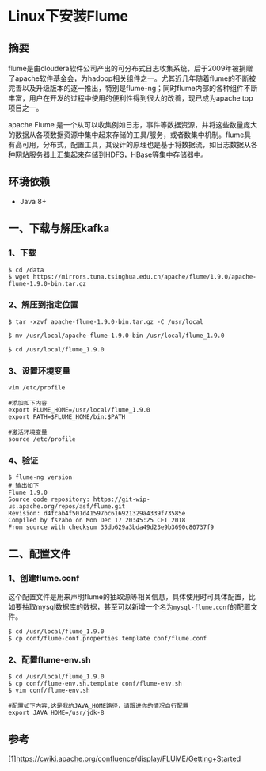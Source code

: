 # Linux下安装Flume

## 摘要
flume是由cloudera软件公司产出的可分布式日志收集系统，后于2009年被捐赠了apache软件基金会，为hadoop相关组件之一。尤其近几年随着flume的不断被完善以及升级版本的逐一推出，特别是flume-ng；同时flume内部的各种组件不断丰富，用户在开发的过程中使用的便利性得到很大的改善，现已成为apache top项目之一。

apache Flume 是一个从可以收集例如日志，事件等数据资源，并将这些数量庞大的数据从各项数据资源中集中起来存储的工具/服务，或者数集中机制。flume具有高可用，分布式，配置工具，其设计的原理也是基于将数据流，如日志数据从各种网站服务器上汇集起来存储到HDFS，HBase等集中存储器中。

## 环境依赖
- Java 8+

## 一、下载与解压kafka
### 1、下载
```shell
$ cd /data
$ wget https://mirrors.tuna.tsinghua.edu.cn/apache/flume/1.9.0/apache-flume-1.9.0-bin.tar.gz
```

### 2、解压到指定位置
```shell
$ tar -xzvf apache-flume-1.9.0-bin.tar.gz -C /usr/local

$ mv /usr/local/apache-flume-1.9.0-bin /usr/local/flume_1.9.0

$ cd /usr/local/flume_1.9.0
```

### 3、设置环境变量
```shell
vim /etc/profile

#添加如下内容
export FLUME_HOME=/usr/local/flume_1.9.0
export PATH=$FLUME_HOME/bin:$PATH

#激活环境变量
source /etc/profile
```

### 4、验证
```shell
$ flume-ng version
# 输出如下
Flume 1.9.0
Source code repository: https://git-wip-us.apache.org/repos/asf/flume.git
Revision: d4fcab4f501d41597bc616921329a4339f73585e
Compiled by fszabo on Mon Dec 17 20:45:25 CET 2018
From source with checksum 35db629a3bda49d23e9b3690c80737f9
```

## 二、配置文件
### 1、创建flume.conf
这个配置文件是用来声明flume的抽取源等相关信息，具体使用时可具体配置，比如要抽取mysql数据库的数据，甚至可以新增一个名为`mysql-flume.conf`的配置文件。
```shell
$ cd /usr/local/flume_1.9.0
$ cp conf/flume-conf.properties.template conf/flume.conf
```

### 2、配置flume-env.sh
```shell
$ cd /usr/local/flume_1.9.0
$ cp conf/flume-env.sh.template conf/flume-env.sh
$ vim conf/flume-env.sh

#配置如下内容,这是我的JAVA_HOME路径，请跟进你的情况自行配置
export JAVA_HOME=/usr/jdk-8
```

## 参考
[1]https://cwiki.apache.org/confluence/display/FLUME/Getting+Started